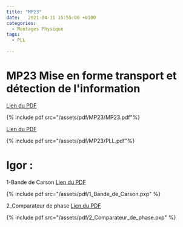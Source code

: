 ```yaml
---
title: "MP23"
date:   2021-04-11 15:55:00 +0100
categories:
  - Montages Physique
tags:
  - PLL
  
---
```




# MP23 Mise en forme transport et détection de l'information

[Lien du PDF](/assets/pdf/MP23/MP23.pdf)

{% include pdf src="/assets/pdf/MP23/MP23.pdf"%}

[Lien du PDF](/assets/pdf/MP23/PLL.pdf)

{% include pdf src="/assets/pdf/MP23/PLL.pdf"%}



# Igor :

1-Bande de Carson
[Lien du PDF](/assets/pdf/1_Bande_de_Carson.pxp)

{% include pdf src="/assets/pdf/1_Bande_de_Carson.pxp" %}

2_Comparateur de phase
[Lien du PDF](/assets/pdf/2_Comparateur_de_phase.pxp)

{% include pdf src="/assets/pdf/2_Comparateur_de_phase.pxp" %}
